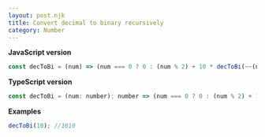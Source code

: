 ```yaml
---
layout: post.njk
title: Convert decimal to binary recursively
category: Number
---
```


**JavaScript version**

```js
const decToBi = (num) => (num === 0 ? 0 : (num % 2) + 10 * decToBi(~~(num / 2)));
```

**TypeScript version**

```js
const decToBi = (num: number): number => (num === 0 ? 0 : (num % 2) + 10 * decToBi(~~(num / 2)));
```

**Examples**

```js
decToBi(10); //1010
```
